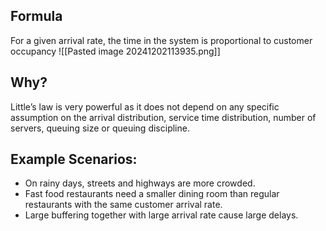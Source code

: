 ## Formula
For a given arrival rate, the time in the system is proportional to customer occupancy
![[Pasted image 20241202113935.png]]

## Why?
Little’s law is very powerful as it does not depend on any specific
assumption on the arrival distribution, service time distribution,
number of servers, queuing size or queuing discipline.

## Example Scenarios:
- On rainy days, streets and highways are more crowded.
- Fast food restaurants need a smaller dining room than regular 
  restaurants with the same customer arrival rate.
- Large buffering together with large arrival rate cause large delays.
